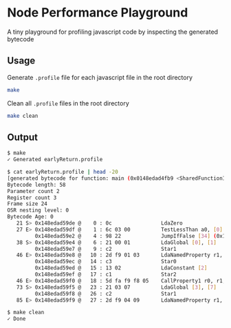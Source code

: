 # Node Performance Playground

A tiny playground for profiling javascript code by inspecting the generated bytecode

## Usage

Generate `.profile` file for each javascript file in the root directory

```bash
make
```

Clean all `.profile` files in the root directory

```bash
make clean
```

## Output

```bash
$ make
✓ Generated earlyReturn.profile
```

```bash
$ cat earlyReturn.profile | head -20
[generated bytecode for function: main (0x0148edad4fb9 <SharedFunctionInfo main>)]
Bytecode length: 58
Parameter count 2
Register count 3
Frame size 24
OSR nesting level: 0
Bytecode Age: 0
   21 S> 0x148edad59de @    0 : 0c                LdaZero 
   27 E> 0x148edad59df @    1 : 6c 03 00          TestLessThan a0, [0]
         0x148edad59e2 @    4 : 98 22             JumpIfFalse [34] (0x148edad5a04 @ 38)
   38 S> 0x148edad59e4 @    6 : 21 00 01          LdaGlobal [0], [1]
         0x148edad59e7 @    9 : c2                Star1 
   46 E> 0x148edad59e8 @   10 : 2d f9 01 03       LdaNamedProperty r1, [1], [3]
         0x148edad59ec @   14 : c3                Star0 
         0x148edad59ed @   15 : 13 02             LdaConstant [2]
         0x148edad59ef @   17 : c1                Star2 
   46 E> 0x148edad59f0 @   18 : 5d fa f9 f8 05    CallProperty1 r0, r1, r2, [5]
   73 S> 0x148edad59f5 @   23 : 21 03 07          LdaGlobal [3], [7]
         0x148edad59f8 @   26 : c2                Star1 
   85 E> 0x148edad59f9 @   27 : 2d f9 04 09       LdaNamedProperty r1, [4], [9]
```

```bash
$ make clean
✓ Done
```